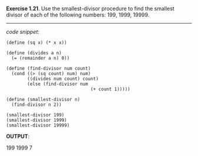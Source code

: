 **Exercise 1.21**. Use the smallest-divisor procedure to find the smallest divisor of each of the  following numbers: 199, 1999, 19999.

---
*code snippet*:
```
(define (sq x) (* x x))

(define (divides a n)
  (= (remainder a n) 0))

(define (find-divisor num count)
  (cond ((> (sq count) num) num)
        ((divides num count) count)
        (else (find-divisor num
                                (+ count 1)))))

(define (smallest-divisor n)
  (find-divisor n 2))

(smallest-divisor 199)
(smallest-divisor 1999)
(smallest-divisor 19999)

```

**OUTPUT**:

199
1999
7
